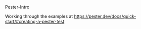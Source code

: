 Pester-Intro

Working through the examples at https://pester.dev/docs/quick-start/#creating-a-pester-test